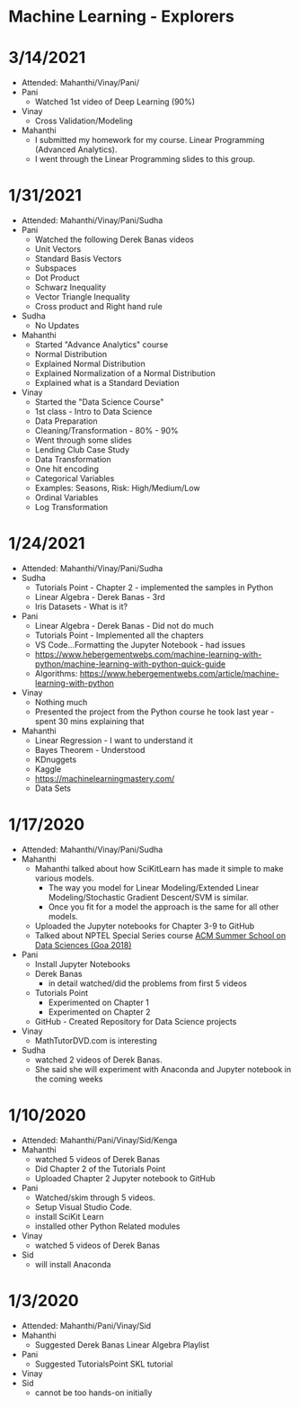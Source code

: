 # Machine Learning - Explorers 

# 3/14/2021
* Attended: Mahanthi/Vinay/Pani/
* Pani
  * Watched 1st video of Deep Learning (90%)
* Vinay
  * Cross Validation/Modeling 
* Mahanthi
  * I submitted my homework for my course. Linear Programming (Advanced Analytics).
  * I went through the Linear Programming slides to this group.

# 1/31/2021
* Attended: Mahanthi/Vinay/Pani/Sudha
* Pani
  * Watched the following Derek Banas videos
  * Unit Vectors
  * Standard Basis Vectors
  * Subspaces 
  * Dot Product
  * Schwarz Inequality 
  * Vector Triangle Inequality 
  * Cross product and Right hand rule
* Sudha
  * No Updates
* Mahanthi
  * Started "Advance Analytics" course
  * Normal Distribution
   * Explained Normal Distribution
   * Explained Normalization of a Normal Distribution
   * Explained what is a Standard Deviation
* Vinay
  * Started the "Data Science Course"
  * 1st class - Intro to Data Science
  * Data Preparation
   * Cleaning/Transformation - 80% - 90% 
   * Went through some slides
   * Lending Club Case Study
   * Data Transformation
    * One hit encoding
    * Categorical Variables
     * Examples: Seasons, Risk: High/Medium/Low
     * Ordinal Variables
    * Log Transformation

# 1/24/2021
* Attended: Mahanthi/Vinay/Pani/Sudha
* Sudha
  * Tutorials Point - Chapter 2 - implemented the samples in Python
  * Linear Algebra - Derek Banas - 3rd 
  * Iris Datasets - What is it?
* Pani
  * Linear Algebra - Derek Banas - Did not do much
  * Tutorials Point - Implemented all the chapters
  * VS Code...Formatting the Jupyter Notebook - had issues
  * https://www.hebergementwebs.com/machine-learning-with-python/machine-learning-with-python-quick-guide
  * Algorithms: https://www.hebergementwebs.com/article/machine-learning-with-python
* Vinay
  * Nothing much
  * Presented the project from the Python course he took last year - spent 30 mins explaining that
* Mahanthi
  * Linear Regression - I want to understand it 
  * Bayes Theorem - Understood
  * KDnuggets
  * Kaggle
  * https://machinelearningmastery.com/
  * Data Sets

# 1/17/2020
* Attended: Mahanthi/Vinay/Pani/Sudha
* Mahanthi
  * Mahanthi talked about how SciKitLearn has made it simple to make various models.
    * The way you model for Linear Modeling/Extended Linear Modeling/Stochastic Gradient Descent/SVM is similar.
    * Once you fit for a model the approach is the same for all other models.
  * Uploaded the Jupyter notebooks for Chapter 3-9 to GitHub
  * Talked about NPTEL Special Series course [ACM Summer School on Data Sciences (Goa 2018)](https://nptel.ac.in/courses/128/106/128106002/)
* Pani
  * Install Jupyter Notebooks
  * Derek Banas
    * in detail watched/did the problems from first 5 videos
  * Tutorials Point
    * Experimented on Chapter 1 
    * Experimented on Chapter 2
  * GitHub - Created Repository for Data Science projects
* Vinay
  * MathTutorDVD.com is interesting
* Sudha
  * watched 2 videos of Derek Banas.
  * She said she will experiment with Anaconda and Jupyter notebook in the coming weeks
  
# 1/10/2020
* Attended: Mahanthi/Pani/Vinay/Sid/Kenga
* Mahanthi
  * watched 5 videos of Derek Banas 
  * Did Chapter 2 of the Tutorials Point
  * Uploaded Chapter 2 Jupyter notebook to GitHub
* Pani
  * Watched/skim through 5 videos. 
  * Setup Visual Studio Code.
  * install SciKit Learn
  * installed other Python Related modules
* Vinay
  * watched 5 videos of Derek Banas
* Sid
  * will install Anaconda

# 1/3/2020
* Attended: Mahanthi/Pani/Vinay/Sid
* Mahanthi
  * Suggested Derek Banas Linear Algebra Playlist
* Pani
  * Suggested TutorialsPoint SKL tutorial
* Vinay
* Sid
  * cannot be too hands-on initially
  

